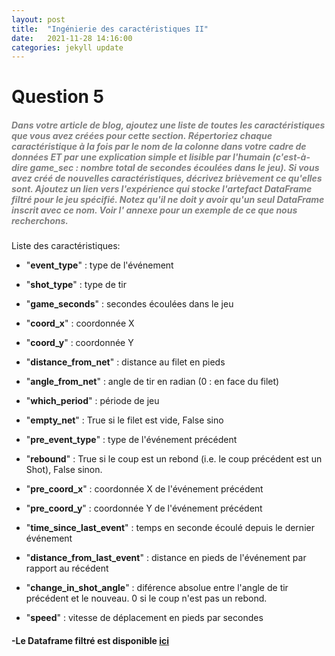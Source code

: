 ```yaml
---
layout: post
title:  "Ingénierie des caractéristiques II"
date:   2021-11-28 14:16:00
categories: jekyll update
---
```


# Question 5

##### <span style="color:grey">Dans votre article de blog, ajoutez une liste de toutes les caractéristiques que vous avez créées pour cette section. Répertoriez chaque caractéristique à la fois par le nom de la colonne dans votre cadre de données ET par une explication simple et lisible par l'humain (c'est-à-dire game_sec : nombre total de secondes écoulées dans le jeu). Si vous avez créé de nouvelles caractéristiques, décrivez brièvement ce qu'elles sont. Ajoutez un lien vers l'expérience qui stocke l'artefact DataFrame filtré pour le jeu spécifié. Notez qu'il ne doit y avoir qu'un seul DataFrame inscrit avec ce nom. Voir l' annexe pour un exemple de ce que nous recherchons.</span>


Liste des caractéristiques:

- "**event_type**" : type de l'événement
- "**shot_type**" : type de tir
- "**game_seconds**" : secondes écoulées dans le jeu
- "**coord_x**" : coordonnée X
- "**coord_y**" : coordonnée Y
- "**distance_from_net**" : distance au filet en pieds
- "**angle_from_net**" : angle de tir en radian (0 : en face du filet)
- "**which_period**" : période de jeu
- "**empty_net**" : True si le filet est vide, False sino

- "**pre_event_type**" : type de l'événement précédent
- "**rebound**" : True si le coup est un rebond (i.e. le coup précédent est un Shot), False sinon.
- "**pre_coord_x**" : coordonnée X de l'événement précédent
- "**pre_coord_y**" : coordonnée Y de l'événement précédent
- "**time_since_last_event**" : temps en seconde écoulé depuis le dernier événement
- "**distance_from_last_event**" : distance en pieds de l'événement par rapport au récédent
- "**change_in_shot_angle**" : diférence absolue entre l'angle de tir précédent et le nouveau. 0 si le coup n'est pas un rebond.
- "**speed**" : vitesse de déplacement en pieds par secondes


#### -Le Dataframe filtré est disponible [ici](https://google.com/404)
